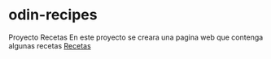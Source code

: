 # odin-recipes
Proyecto Recetas
En este proyecto se creara una pagina web que contenga algunas recetas
<a href="index.html">Recetas</a>